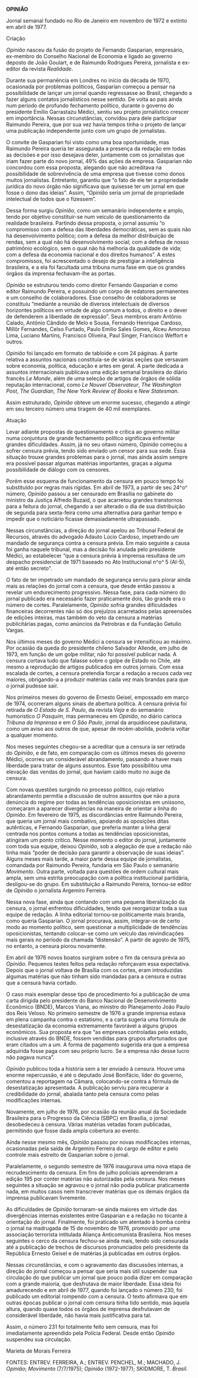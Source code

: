 **OPINIÃO**

Jornal semanal fundado no Rio de Janeiro em novembro de 1972 e extinto
em abril de 1977.

Criação

*Opinião* nasceu da fusão do projeto de Fernando Gasparian, empresário,
ex-membro do Conselho Nacional de Economia e ligado ao governo deposto
de João Goulart, e de Raimundo Rodrigues Pereira, jornalista e ex-editor
da revista *Realidade*.

Durante sua permanência em Londres no início da década de 1970,
ocasionada por problemas políticos, Gasparian começou a pensar na
possibilidade de lançar um jornal quando regressasse ao Brasil, chegando
a fazer alguns contatos jornalísticos nesse sentido. De volta ao país
ainda num período de profundo fechamento político, durante o governo do
presidente Emílio Garrastazu Médici, sentiu seu projeto jornalístico
crescer em importância. Nessas circunstâncias, convidou para dele
participar Raimundo Pereira, que por sua vez havia tempos tinha o
projeto de lançar uma publicação independente junto com um grupo de
jornalistas.

O convite de Gasparian foi visto como uma boa oportunidade, mas Raimundo
Pereira queria ter assegurada a presença da redação em todas as decisões
e por isso desejava deter, juntamente com os jornalistas que iriam fazer
parte do novo jornal, 49% das ações da empresa. Gasparian não concordou
com essa proposta, alegando que não acreditava na possibilidade de
sobrevivência de uma empresa que tivesse como donos muitos jornalistas.
Entretanto, garantiu que “o fato de ele ter a propriedade jurídica do
novo órgão não significava que quisesse ter um jornal em que fosse o
dono das ideias”. Assim, “*Opinião* seria um jornal de propriedade
intelectual de todos que o fizessem”.

Dessa forma surgiu *Opinião*, como um semanário independente e amplo,
tendo por objetivo constituir-se num veículo de questionamento da
realidade brasileira. Partindo dessa proposta, o jornal assumiu “o
compromisso com a defesa das liberdades democráticas, sem as quais não
há desenvolvimento político; com a defesa da melhor distribuição de
rendas, sem a qual não há desenvolvimento social; com a defesa de nosso
patrimônio ecológico, sem o qual não há melhoria da qualidade de vida;
com a defesa da economia nacional e dos direitos humanos”. A estes
compromissos, foi acrescentado o desejo de prestigiar a inteligência
brasileira, e a ela foi facultada uma tribuna numa fase em que os
grandes órgãos da imprensa fechavam-lhe as portas.

*Opinião* se estruturou tendo como diretor Fernando Gasparian e como
editor Raimundo Pereira, e possuindo um corpo de redatores permanentes e
um conselho de colaboradores. Esse conselho de colaboradores se
constituiu “mediante a reunião de diversos intelectuais de diversos
horizontes políticos em virtude de algo comum a todos, o direito e o
dever de defenderem a liberdade de expressão”. Seus membros eram Antônio
Calado, Antônio Cândido de Melo e Sousa, Fernando Henrique Cardoso,
Millôr Fernandes, Celso Furtado, Paulo Emílio Sales Gomes, Alceu Amoroso
Lima, Luciano Martins, Francisco Oliveira, Paul Singer, Francisco
Weffort e outros.

*Opinião* foi lançado em formato de tabloide e com 24 páginas. A parte
relativa a assuntos nacionais constituía-se de várias seções que
versavam sobre economia, política, educação e artes em geral. A parte
dedicada a assuntos internacionais publicava uma edição semanal
brasileira do diário francês *Le* *Monde*, além de uma seleção de
artigos de órgãos de sólida reputação internacional, como *Le Nouvel
Observateur*, *The Washington* *Post*, *The Guardian*, *The New York
Review* *of Books* e *New Statesman*.

Assim estruturado, *Opinião* obteve um enorme sucesso, chegando a
atingir em seu terceiro número uma tiragem de 40 mil exemplares.

Atuação

Levar adiante propostas de questionamento e crítica ao governo militar
numa conjuntura de grande fechamento político significava enfrentar
grandes dificuldades. Assim, já no seu oitavo número, *Opinião* começou
a sofrer censura prévia, tendo sido enviado um censor para sua sede.
Essa situação trouxe grandes problemas para o jornal, mas ainda assim
sempre era possível passar algumas matérias importantes, graças a alguma
possibilidade de diálogo com os censores.

Porém esse esquema de funcionamento da censura em pouco tempo foi
substituído por regras mais rígidas. Em abril de 1973, a partir de seu
24^o^ número, *Opinião* passou a ser censurado em Brasília no gabinete
do ministro da Justiça Alfredo Buzaid, o que acarretou grandes
transtornos para a feitura do jornal, chegando a ser alterado o dia de
sua distribuição de segunda para sexta-feira como uma alternativa para
ganhar tempo e impedir que o noticiário ficasse demasiadamente
ultrapassado.

Nessas circunstâncias, a direção do jornal apelou ao Tribunal Federal de
Recursos, através do advogado Adauto Lúcio Cardoso, impetrando um
mandado de segurança contra a censura prévia. Em maio seguinte a causa
foi ganha naquele tribunal, mas a decisão foi anulada pelo presidente
Médici, ao estabelecer “que a censura prévia à imprensa resultava de um
despacho presidencial de 1971 baseado no Ato Institucional n^o^ 5
(AI-5), até então secreto”.

O fato de ter impetrado um mandado de segurança serviu para piorar ainda
mais as relações do jornal com a censura, que desde então passou a
revelar um endurecimento progressivo. Nessa fase, para cada número do
jornal publicado era necessário fazer praticamente dois, tão grande era
o número de cortes. Paralelamente, *Opinião* sofria grandes dificuldades
financeiras decorrentes não só dos prejuízos acarretados pelas
apreensões de edições inteiras, mas também do veto da censura a matérias
publicitárias pagas, como anúncios da Petrobras e da Fundação Getulio
Vargas.

Nos últimos meses do governo Médici a censura se intensificou ao máximo.
Por ocasião da queda do presidente chileno Salvador Allende, em julho de
1973, em função de um golpe militar, não foi possível publicar nada. A
censura cortava tudo que falasse sobre o golpe de Estado no Chile, até
mesmo a reprodução de artigos publicados em outros jornais. Com essa
escalada de cortes, a censura pretendia forçar a redação a recuos cada
vez maiores, obrigando-a a produzir matérias cada vez mais brandas para
que o jornal pudesse sair.

Nos primeiros meses do governo de Ernesto Geisel, empossado em março de
1974, ocorreram alguns sinais de abertura política. A censura prévia foi
retirada de *O Estado de* *S. Paulo*, da revista *Veja* e do semanário
humorístico *O Pasquim*, mas permaneceu em *Opinião*, no diário carioca
*Tribuna da Imprensa* e em *O São Paulo*, jornal da arquidiocese
paulistana, como um aviso aos outros de que, apesar de recém-abolida,
poderia voltar a qualquer momento.

Nos meses seguintes chegou-se a acreditar que a censura ia ser retirada
do *Opinião*, e de fato, em comparação com os últimos meses do governo
Médici, ocorreu um considerável abrandamento, passando a haver mais
liberdade para tratar de alguns assuntos. Esse fato possibilitou uma
elevação das vendas do jornal, que haviam caído muito no auge da
censura.

Com novas questões surgindo no processo político, cujo relativo
abrandamento permitia a discussão de outros assuntos que não a pura
denúncia do regime por todas as tendências oposicionistas em uníssono,
começaram a aparecer divergências na maneira de orientar a linha do
*Opinião*. Em fevereiro de 1975, as discordâncias entre Raimundo
Pereira, que queria um jornal mais combativo, apoiando as oposições
ditas autênticas, e Fernando Gasparian, que preferia manter a linha
geral centrada nos pontos comuns a todas as tendências oposicionistas,
atingiram um ponto crítico. Nesse momento o editor do jornal, juntamente
com toda sua equipe, deixou *Opinião*, sob a alegação de que a redação
não tinha mais “poder de decisão para garantir a observação de suas
ideias”. Alguns meses mais tarde, a maior parte dessa equipe de
jornalistas, comandada por Raimundo Pereira, fundaria em São Paulo o
semanário *Movimento*. Outra parte, voltada para questões de ordem
cultural mais ampla, sem uma estrita preocupação com a política
institucional partidária, desligou-se do grupo. Em substituição a
Raimundo Pereira, tornou-se editor de *Opinião* o jornalista Argemiro
Ferreira.

Nessa nova fase, ainda que contando com uma pequena liberalização da
censura, o jornal enfrentou dificuldades, tendo que reorganizar toda a
sua equipe de redação. A linha editorial tornou-se politicamente mais
branda, como queria Gasparian. O jornal procurava, assim, integrar-se de
certo modo ao momento político, sem questionar a multiplicidade de
tendências oposicionistas, tentando colocar-se como um veículo das
reivindicações mais gerais no período da chamada “distensão”. A partir
de agosto de 1975, no entanto, a censura piorou novamente.

Em abril de 1976 novos boatos surgiram sobre o fim da censura prévia ao
*Opinião*. Pequenos testes feitos pela redação reforçavam essa
expectativa. Depois que o jornal voltava de Brasília com os cortes, eram
introduzidas algumas matérias que não tinham sido mandadas para a
censura e outras que a censura havia cortado.

O caso mais exemplar desse tipo de procedimento foi a publicação de uma
carta dirigida pelo presidente do Banco Nacional de Desenvolvimento
Econômico (BNDE), Marcos Viana, ao ministro do Planejamento João Paulo
dos Reis Veloso. No primeiro semestre de 1976 a grande imprensa estava
em plena campanha contra o estatismo, e a carta sugeria uma fórmula de
desestatização da economia extremamente favorável a alguns grupos
econômicos. Sua proposta era que “as empresas controladas pelo estado,
inclusive através do BNDE, fossem vendidas para grupos afortunados que
eram citados um a um. A forma de pagamento sugerida era que a empresa
adquirida fosse paga com seu próprio lucro. Se a empresa não desse lucro
não pagava nunca”.

*Opinião* publicou toda a história sem a ter enviado à censura. Houve
uma enorme repercussão, e até o deputado José Bonifácio, líder do
governo, comentou a reportagem na Câmara, colocando-se contra a fórmula
de desestatização apresentada. A publicação serviu para recuperar a
credibilidade do jornal, abalada tanto pela censura como pelas
modificações internas.

Novamente, em julho de 1976, por ocasião da reunião anual da Sociedade
Brasileira para o Progresso da Ciência (SBPC) em Brasília, o jornal
desobedeceu à censura. Várias matérias vetadas foram publicadas,
permitindo que fosse dada ampla cobertura ao evento.

Ainda nesse mesmo mês, *Opinião* passou por novas modificações internas,
ocasionadas pela saída de Argemiro Ferreira do cargo de editor e pelo
controle mais estreito de Gasparian sobre o jornal.

Paralelamente, o segundo semestre de 1976 inaugurava uma nova etapa de
recrudescimento da censura. Em fins de julho policiais apreenderam a
edição 195 por conter matérias não autorizadas pela censura. Nos meses
seguintes a situação se agravou e o jornal não podia publicar
praticamente nada, em muitos casos nem transcrever matérias que os
demais órgãos da imprensa publicavam livremente.

As dificuldades de *Opinião* tornaram-se ainda maiores em virtude das
divergências internas existentes entre Gasparian e a redação no tocante
à orientação do jornal. Finalmente, foi praticado um atentado à bomba
contra o jornal na madrugada de 15 de novembro de 1976, promovido por
uma associação terrorista intitulada Aliança Anticomunista Brasileira.
Nos meses seguintes o cerco da censura fechou-se ainda mais, tendo sido
censurada até a publicação de trechos de discursos pronunciados pelo
presidente da República Ernesto Geisel e de matérias já publicadas em
outros órgãos.

Nessas circunstâncias, e com o agravamento das discussões internas, a
direção do jornal começou a pensar que seria mais útil suspender sua
circulação do que publicar um jornal que pouco podia dizer em comparação
com a grande maioria, que desfrutava de maior liberdade. Essa ideia foi
amadurecendo e em abril de 1977, quando foi lançado o número 230, foi
publicado um editorial rompendo com a censura. O texto afirmava que em
outras épocas publicar o jornal com censura tinha tido sentido, mas
àquela altura, quando quase todos os órgãos de imprensa desfrutavam de
considerável liberdade, não havia mais justificativa para tal.

Assim, o número 231 foi totalmente feito sem censura, mas foi
imediatamente apreendido pela Polícia Federal. Desde então *Opinião*
suspendeu sua circulação.

Marieta de Morais Ferreira

FONTES: ENTREV. FERREIRA, A.; ENTREV. PENCHEL, M.; MACHADO, J.
*Opinião*; *Movimento* (7/7/1975); *Opinião* (1972-1977); SKIDMORE, T.
*Brasil*.
